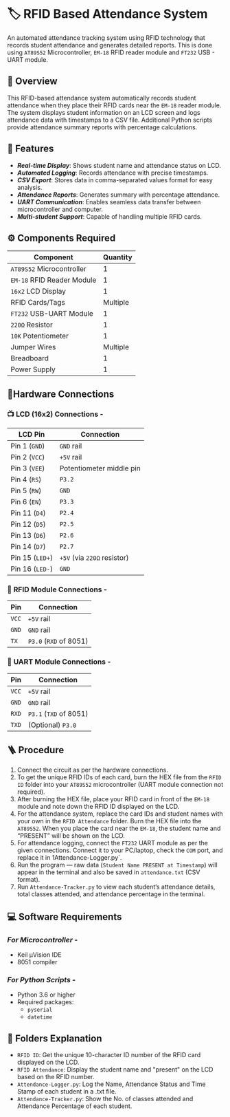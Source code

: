 # 🏷️ RFID Based Attendance System

An automated attendance tracking system using RFID technology that records student attendance and generates detailed reports. This is done using `AT89S52` Microcontroller, `EM-18` RFID reader module and `FT232` USB - UART module.

## 📝 Overview

This RFID-based attendance system automatically records student attendance when they place their RFID cards near the `EM-18` reader module. The system displays student information on an LCD screen and logs attendance data with timestamps to a CSV file. Additional Python scripts provide attendance summary reports with percentage calculations.

## 🚀 Features

- ***Real-time Display***: Shows student name and attendance status on LCD.
- ***Automated Logging***: Records attendance with precise timestamps.
- ***CSV Export***: Stores data in comma-separated values format for easy analysis.
- ***Attendance Reports***: Generates summary with percentage attendance.
- ***UART Communication***: Enables seamless data transfer between microcontroller and computer.
- ***Multi-student Support***: Capable of handling multiple RFID cards.

## ⚙️ Components Required

| Component | Quantity |
|-----------|----------|
| `AT89S52` Microcontroller | 1 |
| `EM-18` RFID Reader Module | 1 |
| `16x2` LCD Display | 1 |
| RFID Cards/Tags | Multiple |
| `FT232` USB-UART Module | 1 |
| `220Ω` Resistor | 1 |
| `10K` Potentiometer | 1 |
| Jumper Wires | Multiple |
| Breadboard | 1 |
| Power Supply | 1 |

## 🔧Hardware Connections

### 📺 **LCD** (16x2) **Connections** -

| LCD Pin | Connection |
|---------|------------|
| Pin 1 (`GND`) | `GND` rail |
| Pin 2 (`VCC`) | `+5V` rail |
| Pin 3 (`VEE`) | Potentiometer middle pin |
| Pin 4 (`RS`) | `P3.2` |
| Pin 5 (`RW`) | `GND` |
| Pin 6 (`EN`) | `P3.3` |
| Pin 11 (`D4`) | `P2.4` |
| Pin 12 (`D5`) | `P2.5` |
| Pin 13 (`D6`) | `P2.6` |
| Pin 14 (`D7`) | `P2.7` |
| Pin 15 (`LED+`) | `+5V` (via `220Ω` resistor) |
| Pin 16 (`LED-`) | `GND` |

### 🪪 **RFID Module Connections** - 

| Pin | Connection |
|----------|------------|
| `VCC` | `+5V` rail |
| `GND` | `GND` rail |
| `TX` | `P3.0` (`RXD` of 8051) |

### 🔌 **UART Module Connections** - 

| Pin | Connection |
|----------|------------|
| `VCC` | `+5V` rail |
| `GND` | `GND` rail |
| `RXD` | `P3.1` (`TXD` of 8051) |
| `TXD` | (Optional) `P3.0` |

## 🪜 Procedure

1. Connect the circuit as per the hardware connections.  
2. To get the unique RFID IDs of each card, burn the HEX file from the `RFID ID` folder into your `AT89S52` microcontroller (UART module connection not required).  
3. After burning the HEX file, place your RFID card in front of the `EM-18` module and note down the RFID ID displayed on the LCD.  
4. For the attendance system, replace the card IDs and student names with your own in the `RFID Attendance` folder. Burn the HEX file into the `AT89S52`. When you place the card near the `EM-18`, the student name and “PRESENT” will be shown on the LCD.  
5. For attendance logging, connect the `FT232` UART module as per the given connections. Connect it to your PC/laptop, check the `COM` port, and replace it in 1Attendance-Logger.py`.  
6. Run the program — raw data (`Student Name PRESENT at Timestamp`) will appear in the terminal and also be saved in `attendance.txt` (CSV format).  
7. Run `Attendance-Tracker.py` to view each student’s attendance details, total classes attended, and attendance percentage in the terminal.

## 💻 Software Requirements

### ***For Microcontroller*** - 
- Keil μVision IDE
- 8051 compiler

### ***For Python Scripts*** - 
- Python 3.6 or higher
- Required packages:
  - `pyserial`
  - `datetime`

## 📂 Folders Explanation

- `RFID ID`: Get the unique 10-character ID number of the RFID card displayed on the LCD.
- `RFID Attendance`: Display the student name and "present" on the LCD based on the RFID number.
- `Attendance-Logger.py`: Log the Name, Attendance Status and Time Stamp of each student in a .txt file.
- `Attendance-Tracker.py`: Show the No. of classes attended and Attendance Percentage of each student.
